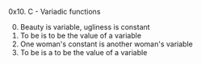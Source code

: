 0x10. C - Variadic functions

0. Beauty is variable, ugliness is constant
1. To be is to be the value of a variable 
2. One woman's constant is another woman's variable 
3. To be is a to be the value of a variable 

